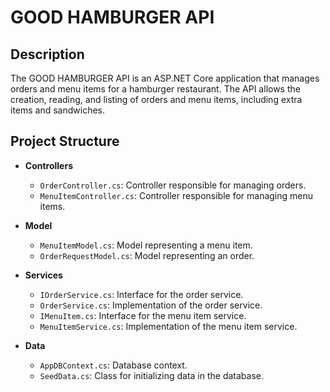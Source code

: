 # GOOD HAMBURGER API

## Description

The GOOD HAMBURGER API is an ASP.NET Core application that manages orders and menu items for a hamburger restaurant. The API allows the creation, reading, and listing of orders and menu items, including extra items and sandwiches.



## Project Structure

- **Controllers**
  - `OrderController.cs`: Controller responsible for managing orders.
  - `MenuItemController.cs`: Controller responsible for managing menu items.
    

- **Model**
  - `MenuItemModel.cs`: Model representing a menu item.
  - `OrderRequestModel.cs`: Model representing an order.

- **Services**
  - `IOrderService.cs`: Interface for the order service.
  - `OrderService.cs`: Implementation of the order service.
  - `IMenuItem.cs`: Interface for the menu item service.
  - `MenuItemService.cs`: Implementation of the menu item service.

- **Data**
  - `AppDBContext.cs`: Database context.
  - `SeedData.cs`: Class for initializing data in the database.





